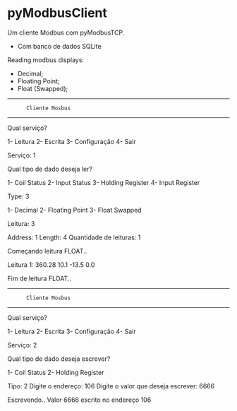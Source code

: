 # pyModbusClient
 Um cliente Modbus com pyModbusTCP.
 - Com banco de dados SQLite

Reading modbus displays:

 - Decimal;
 - Floating Point;
 - Float (Swapped);


----------------------------------
          Cliente Mosbus
----------------------------------
Qual serviço?

 1- Leitura
 2- Escrita
 3- Configuração
 4- Sair
 
Serviço: 1

Qual tipo de dado deseja ler?

 1- Coil Status
 2- Input Status
 3- Holding Register
 4- Input Register
 
Type: 3

 1- Decimal
 2- Floating Point
 3- Float Swapped
 
Leitura: 3

 Address: 1
 Length: 4
 Quantidade de leituras: 1

Começando leitura FLOAT..

Leitura 1:
  360.28
  10.1
  -13.5
  0.0

Fim de leitura FLOAT..

----------------------------------
          Cliente Mosbus
----------------------------------
Qual serviço?

 1- Leitura
 2- Escrita
 3- Configuração
 4- Sair
 
Serviço: 2

Qual tipo de dado deseja escrever?

 1- Coil Status
 2- Holding Register
 
Tipo: 2
 Digite o endereço: 106
 Digite o valor que deseja escrever: 6666

Escrevendo..
 Valor 6666 escrito no endereço 106
